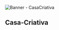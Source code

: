 ![Banner - CasaCriativa](https://user-images.githubusercontent.com/62274788/108256530-6916a400-713c-11eb-81f2-5dde6da48353.png)


## Casa-Criativa
